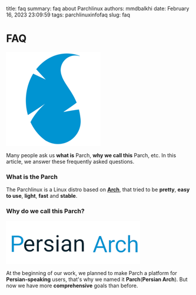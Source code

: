 title: faq
summary: faq about Parchlinux
authors: mmdbalkhi
date: February 16, 2023 23:09:59
tags: parchlinuxinfofaq
slug: faq




# FAQ

![logo](/images/parchlinux_logo.png)

Many people ask us **what is** Parch, **why we call this** Parch, etc. In this article, we answer these frequently asked questions.

### What is the Parch

The Parchlinux is a Linux distro based on **[Arch](https://archlinux.org)**, that tried to be **pretty**, **easy to use**, **light**, **fast** and **stable**.

### Why do we call this Parch?

![persian arch](/images/persian_arch.png)

At the beginning of our work, we planned to make Parch a platform for **Persian-speaking** users, that's why we named it **Parch**(**Persian Arch**). But now we have more **comprehensive** goals than before.

<!-- in progress -->

